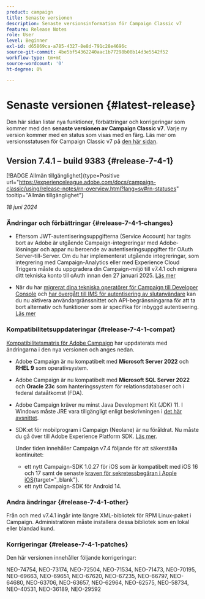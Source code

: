 ```yaml
---
product: campaign
title: Senaste versionen
description: Senaste versionsinformation för Campaign Classic v7
feature: Release Notes
role: User
level: Beginner
exl-id: d65869ca-a785-4327-8e8d-791c28e4696c
source-git-commit: 4be5bf54362240aac1b77298b08b14d3e5542f52
workflow-type: tm+mt
source-wordcount: '0'
ht-degree: 0%

---
```


# Senaste versionen {#latest-release}

Den här sidan listar nya funktioner, förbättringar och korrigeringar som kommer med den **senaste versionen av Campaign Classic v7**. Varje ny version kommer med en status som visas med en färg. Läs mer om versionsstatusen för Campaign Classic v7 på [den här sidan](rn-overview.md).

## Version 7.4.1 – build 9383 {#release-7-4-1}

[!BADGE Allmän tillgänglighet]{type=Positive url="https://experienceleague.adobe.com/docs/campaign-classic/using/release-notes/rn-overview.html?lang=sv#rn-statuses" tooltip="Allmän tillgänglighet"}

_18 juni 2024_

### Ändringar och förbättringar {#release-7-4-1-changes}

* Eftersom JWT-autentiseringsuppgifterna (Service Account) har tagits bort av Adobe är utgående Campaign-integreringar med Adobe-lösningar och appar nu beroende av autentiseringsuppgifter för OAuth Server-till-Server. Om du har implementerat utgående integreringar, som integrering med Campaign-Analytics eller med Experience Cloud Triggers måste du uppgradera din Campaign-miljö till v7.4.1 och migrera ditt tekniska konto till oAuth innan den 27 januari 2025. [Läs mer](../../integrations/using/oauth-technical-account.md)

* När du har [migrerat dina tekniska operatörer för Campaign till Developer Console](../../technotes/using/ims-migration.md) och [har övergått till IMS för autentisering av slutanvändare](../../technotes/using/migrate-users-to-ims.md) kan du nu aktivera användargränssnittet och API-begränsningarna för att ta bort alternativ och funktioner som är specifika för inbyggd autentisering. [Läs mer](../../technotes/using/impact-ims-migration.md)


### Kompatibilitetsuppdateringar {#release-7-4-1-compat}

[Kompatibilitetsmatris för Adobe Campaign](compatibility-matrix.md) har uppdaterats med ändringarna i den nya versionen och anges nedan.

* Adobe Campaign är nu kompatibelt med **Microsoft Server 2022** och **RHEL 9** som operativsystem.

* Adobe Campaign är nu kompatibelt med **Microsoft SQL Server 2022** och **Oracle 23c** som hanteringssystem för relationsdatabaser och i federal dataåtkomst (FDA).

* Adobe Campaign kräver nu minst Java Development Kit (JDK) 11. I Windows måste JRE vara tillgängligt enligt beskrivningen i [det här avsnittet](../../installation/using/application-server.md#jdk).

* SDK:et för mobilprogram i Campaign (Neolane) är nu föråldrat. Nu måste du gå över till Adobe Experience Platform SDK. [Läs mer](deprecated-features.md).

  Under tiden innehåller Campaign v7.4 följande för att säkerställa kontinuitet:

   * ett nytt Campaign-SDK 1.0.27 för iOS som är kompatibelt med iOS 16 och 17 samt de senaste [kraven för sekretessbegäran i Apple iOS](https://developer.apple.com/news/?id=r1henawx){target="_blank"}.
   * ett nytt Campaign-SDK för Android 14.

### Andra ändringar {#release-7-4-1-other}

Från och med v7.4.1 ingår inte längre XML-bibliotek för RPM Linux-paket i Campaign. Administratören måste installera dessa bibliotek som en lokal eller blandad kund.

### Korrigeringar {#release-7-4-1-patches}

Den här versionen innehåller följande korrigeringar:

NEO-74754, NEO-73174, NEO-72504, NEO-71534, NEO-71473, NEO-70195, NEO-69663, NEO-69651, NEO-67620, NEO-67235, NEO-66797, NEO-64680, NEO-63706, NEO-63657, NEO-62964, NEO-62575, NEO-58734, NEO-40531, NEO-36189, NEO-29592

